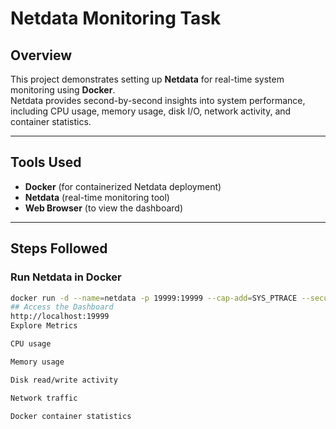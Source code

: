 # Netdata Monitoring Task

##  Overview
This project demonstrates setting up **Netdata** for real-time system monitoring using **Docker**.  
Netdata provides second-by-second insights into system performance, including CPU usage, memory usage, disk I/O, network activity, and container statistics.

---

##  Tools Used
- **Docker** (for containerized Netdata deployment)
- **Netdata** (real-time monitoring tool)
- **Web Browser** (to view the dashboard)

---

##  Steps Followed

###  Run Netdata in Docker
```bash
docker run -d --name=netdata -p 19999:19999 --cap-add=SYS_PTRACE --security-opt apparmor=unconfined netdata/netdata
## Access the Dashboard
http://localhost:19999
Explore Metrics

CPU usage

Memory usage

Disk read/write activity

Network traffic

Docker container statistics
